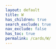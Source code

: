 ```yaml
---
layout: default
title: W
has_children: true
search_exclude: true
nav_exclude: false
has_toc: true
permalink: /cards/W/
---
```

